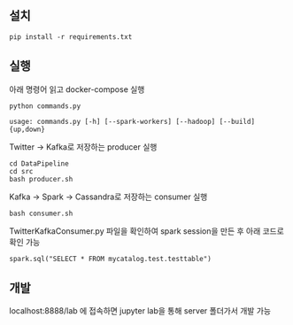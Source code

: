 ## 설치

```
pip install -r requirements.txt
```

## 실행

아래 명령어 읽고 docker-compose 실행

```
python commands.py

usage: commands.py [-h] [--spark-workers] [--hadoop] [--build] {up,down}
```

Twitter -> Kafka로 저장하는 producer 실행

```
cd DataPipeline
cd src
bash producer.sh
```

Kafka -> Spark -> Cassandra로 저장하는 consumer 실행

```
bash consumer.sh
```

TwitterKafkaConsumer.py 파일을 확인하여 spark session을 만든 후 아래 코드로 확인 가능

```
spark.sql("SELECT * FROM mycatalog.test.testtable")
```

## 개발

localhost:8888/lab 에 접속하면 jupyter lab을 통해 server 폴더가서 개발 가능
